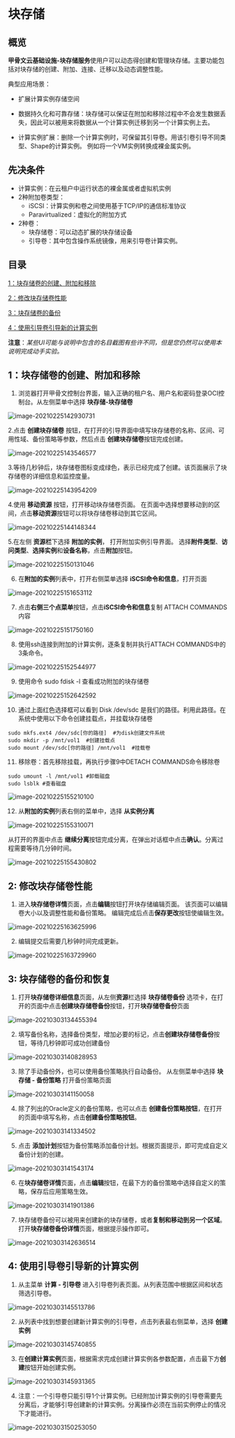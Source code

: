 # **块存储**

## 概览

**甲骨文云基础设施-块存储服务**使用户可以动态得创建和管理块存储。主要功能包括对块存储的创建、附加、连接、迁移以及动态调整性能。

典型应用场景：

- 扩展计算实例存储空间

- 数据持久化和可靠存储：块存储可以保证在附加和移除过程中不会发生数据丢失，因此可以被用来将数据从一个计算实例迁移到另一个计算实例上去。
- 计算实例扩展：删除一个计算实例时，可保留其引导卷。用该引卷引导不同类型、Shape的计算实例。 例如将一个VM实例转换成裸金属实例。



## 先决条件

- 计算实例：在云租户中运行状态的裸金属或者虚拟机实例
- 2种附加卷类型：
  - iSCSI：计算实例和卷之间使用基于TCP/IP的通信标准协议
  - Paravirtualized：虚拟化的附加方式
- 2种卷：
  - 块存储卷：可以动态扩展的块存储设备
  - 引导卷：其中包含操作系统镜像，用来引导卷计算实例。

## 目录

[1：块存储卷的创建、附加和移除](#practice-1-blockstorage-cloud-console)

[2：修改块存储卷性能](#practice-2-performance)

[3：块存储卷的备份](#practice-3-backup)

[4：使用引导卷引导新的计算实例](#practice-4-bootvolume)

**注意**：*某些UI可能与说明中包含的名目截图有些许不同，但是您仍然可以使用本说明完成动手实验。*



<a name="practice-1-blockstorage-cloud-console"></a>

## 1：块存储卷的创建、附加和移除

1. 浏览器打开甲骨文控制台界面，输入正确的租户名、用户名和密码登录OCI控制台。从左侧菜单中选择 **块存储-块存储卷**

![image-20210225142930731](images/image-20210225142930731.png)

2.点击 **创建块存储卷** 按钮，在打开的引导界面中填写块存储卷的名称、区间、可用性域、备份策略等参数，然后点击 **创建块存储卷**按钮完成创建。

![image-20210225143546577](images/image-20210225143546577.png)

3.等待几秒钟后，块存储卷图标变成绿色，表示已经完成了创建。该页面展示了块存储卷的详细信息和监控度量。

![image-20210225143954209](images/image-20210225143954209.png)

4.使用 **移动资源** 按钮，打开移动块存储卷页面。 在页面中选择想要移动到的区间，点击**移动资源**按钮可以将块存储卷移动到其它区间。

![image-20210225144148344](images/image-20210225144148344.png)

5.在左侧 **资源栏**下选择 **附加的实例**， 打开附加实例引导界面。 选择**附件类型**、**访问类型**、**选择实例**和**设备名称**，点击**附加**按钮。

![image-20210225150131046](images/image-20210225150131046.png)

6. 在**附加的实例**列表中，打开右侧菜单选择 **iSCSI命令和信息**，打开页面

![image-20210225151653112](images/image-20210225151653112.png)

7. 点击**右侧三个点菜单**按钮，点击**iSCSI命令和信息**复制 ATTACH COMMANDS内容

![image-20210225151750160](images/image-20210225151750160.png)

8. 使用ssh连接到附加的计算实例，逐条复制并执行ATTACH COMMANDS中的3条命令。

![image-20210225152544977](images/image-20210225152544977.png)

9. 使用命令 sudo fdisk -l 查看成功附加的块存储卷

![image-20210225152642592](images/image-20210225152642592.png)

10. 通过上面红色选择框可以看到 Disk /dev/sdc 是我们的路径。利用此路径。在系统中使用以下命令创建挂载点，并挂载块存储卷

```shell
sudo mkfs.ext4 /dev/sdc[你的路径]  #为disk创建文件系统
sudo mkdir -p /mnt/vol1  #创建挂载点
sudo mount /dev/sdc[你的路径] /mnt/vol1  #挂载卷
```

11. 移除卷：首先移除挂载，再执行步骤9中DETACH COMMANDS命令移除卷

```shell
sudo umount -l /mnt/vol1 #卸载磁盘
sudo lsblk #查看磁盘
```

![image-20210225155210100](images/image-20210225155210100.png)

12. 从**附加的实例**列表右侧的菜单中，选择 **从实例分离**

![image-20210225155310071](images/image-20210225155310071.png)

从打开的界面中点击 **继续分离**按钮完成分离，在弹出对话框中点击**确认**。分离过程需要等待几分钟时间。

![image-20210225155430802](images/image-20210225155430802.png)



<a name="practice-2-performance"></a>
## 2: 修改块存储卷性能

1. 进入**块存储卷详情**页面，点击**编辑**按钮打开块存储编辑页面。 该页面可以编辑卷大小以及调整性能和备份策略。 编辑完成后点击**保存更改**按钮使编辑生效。

![image-20210225163625996](images/image-20210225163625996.png)

2. 编辑提交后需要几秒钟时间完成更新。

![image-20210225163729960](images/image-20210225163729960.png)

<a name="practice-3-backup"></a>
## 3: 块存储卷的备份和恢复

1. 打开**块存储卷详细信息**页面，从左侧**资源**栏选择 **块存储卷备份** 选项卡，在打开的页面中点击**创建块存储卷备份**按钮，打开**块存储卷备份**页面

![image-20210303134455394](images/image-20210303134455394.png)

2. 填写备份名称，选择备份类型，增加必要的标记，点击**创建块存储卷备份**按钮，等待几秒钟即可成功创建备份

![image-20210303140828953](images/image-20210303140828953.png)

3. 除了手动备份外，也可以使用备份策略执行自动备份。 从左侧菜单中选择 **块存储 - 备份策略** 打开备份策略页面

![image-20210303141150058](images/image-20210303141150058.png)

4. 除了列出的Oracle定义的备份策略，也可以点击 **创建备份策略按钮**，在打开的页面中填写名称，点击**创建备份策略按钮**。

![image-20210303141334502](images/image-20210303141334502.png)

5. 点击 **添加计划**按钮为备份策略添加备份计划。根据页面提示，即可完成自定义备份计划的创建。

![image-20210303141543174](images/image-20210303141543174.png)

6. 在**块存储卷详情**页面，点击**编辑**按钮，在最下方的备份策略中选择自定义的策略，保存后应用策略生效。

![image-20210303141901386](images/image-20210303141901386.png)

7. 块存储卷备份可以被用来创建新的块存储卷，或者**复制和移动到另一个区域**。 打开**块存储卷备份详情**页面，根据提示操作即可。

![image-20210303142636514](images/image-20210303142636514.png)

<a name="practice-4-bootvolume"></a>
## 4: 使用引导卷引导新的计算实例

1. 从主菜单 **计算 - 引导卷** 进入引导卷列表页面。从列表范围中根据区间和状态筛选引导卷。

![image-20210303145513786](images/image-20210303145513786.png)

2. 从列表中找到想要创建新计算实例的引导卷，点击列表最右侧菜单，选择 **创建实例**

![image-20210303145740855](images/image-20210303145740855.png)

3. 在**创建计算实例**页面，根据需求完成创建计算实例各参数配置，点击最下方**创建**按钮开始创建实例。

![image-20210303145931365](images/image-20210303145931365.png)

4. 注意：一个引导卷只能引导1个计算实例。已经附加计算实例的引导卷需要先分离后，才能够引导创建新的计算实例。分离操作必须在当前实例停止的情况下才能进行。

![image-20210303150253050](images/image-20210303150253050.png)